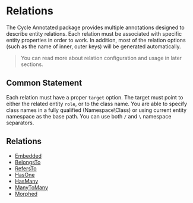 # Relations

The Cycle Annotated package provides multiple annotations designed to describe entity relations. Each relation must be
associated with specific entity properties in order to work. In addition, most of the relation options (such as the name
of inner, outer keys) will be generated automatically.

> You can read more about relation configuration and usage in later sections.

## Common Statement

Each relation must have a proper `target` option. The target must point to either the related entity `role`, or to the
class name. You are able to specify class names in a fully qualified (Namespace\Class) or using current entity namespace
as the base path. You can use both `/` and `\` namespace separators.

## Relations

- [Embedded](/docs/en/relation/embedded.md)
- [BelongsTo](/docs/en/relation/belongs-to.md)
- [RefersTo](/docs/en/relation/refers-to.md)
- [HasOne](/docs/en/relation/has-one.md)
- [HasMany](/docs/en/relation/has-many.md)
- [ManyToMany](/docs/en/relation/many-to-many.md)
- [Morphed](/docs/en/relation/morphed.md)
